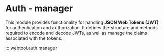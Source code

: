 # Auth - manager

This module provides functionality for handling **JSON Web Tokens (JWT)** for authentication and authorization. It defines the structure and methods required to encode and decode JWTs, as well as manage the claims associated with the tokens.

::: webtool.auth.manager